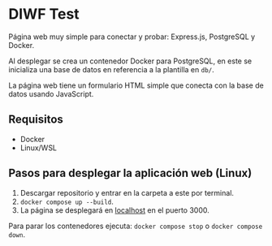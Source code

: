 # DIWF Test

Página web muy simple para conectar y probar: Express.js, PostgreSQL y Docker.

Al desplegar se crea un contenedor Docker para PostgreSQL, en este se inicializa una base de datos en referencia a la plantilla en `db/`.

La página web tiene un formulario HTML simple que conecta con la base de datos usando JavaScript.

## Requisitos

- Docker
- Linux/WSL

## Pasos para desplegar la aplicación web (Linux)

1. Descargar repositorio y entrar en la carpeta a este por terminal.
2. `docker compose up --build`.
3. La página se desplegará en [localhost](localhost:3000) en el puerto 3000.

Para parar los contenedores ejecuta:
`docker compose stop` o `docker compose down`.